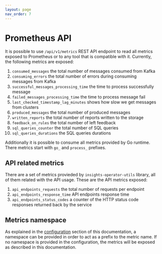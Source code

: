 ```yaml
---
layout: page
nav_order: 7
---
```

# Prometheus API

It is possible to use `/api/v1/metrics` REST API endpoint to read all metrics exposed to Prometheus
or to any tool that is compatible with it.
Currently, the following metrics are exposed:

1. `consumed_messages` the total number of messages consumed from Kafka
1. `consuming_errors` the total number of errors during consuming messages from Kafka
1. `successful_messages_processing_time` the time to process successfully message
1. `failed_messages_processing_time` the time to process message fail
1. `last_checked_timestamp_lag_minutes` shows how slow we get messages from clusters
1. `produced_messages` the total number of produced messages
1. `written_reports` the total number of reports written to the storage
1. `feedback_on_rules` the total number of left feedback
1. `sql_queries_counter` the total number of SQL queries
1. `sql_queries_durations` the SQL queries durations

Additionally it is possible to consume all metrics provided by Go runtime. There metrics start with
`go_` and `process_` prefixes.

## API related metrics

There are a set of metrics provieded by `insights-operator-utils` library, all
of them related with the API usage. These are the API metrics exposed:

1. `api_endpoints_requests` the total number of requests per endpoint
1. `api_endpoints_response_time` API endpoints response time
1. `api_endpoints_status_codes` a counter of the HTTP status code responses
   returned back by the service

## Metrics namespace

As explained in the [configuration](./configuration) section of this
documentation, a namespace can be provided in order to act as a prefix to the
metric name. If no namespace is provided in the configuration, the metrics will
be exposed as described in this documentation.
